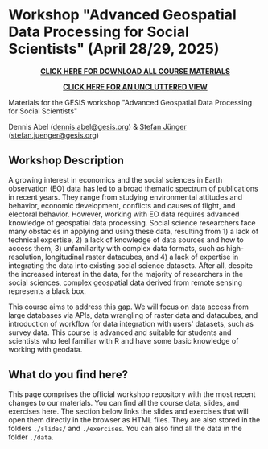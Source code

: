 # Workshop "Advanced Geospatial Data Processing for Social Scientists" (April 28/29, 2025)

<p align=center>   
<a href="https://github.com/denabel/advanced_geospatial"><b>CLICK HERE FOR DOWNLOAD ALL COURSE MATERIALS</b></a> 
</p>

<p align=center>   
<a href="https://github.com/denabel/advanced_geospatial"><b>CLICK HERE FOR AN UNCLUTTERED VIEW</b></a> 
</p>

Materials for the GESIS workshop "Advanced Geospatial Data Processing for Social Scientists" 

Dennis Abel (dennis.abel@gesis.org) & [Stefan Jünger](https://stefanjuenger.github.io) (stefan.juenger@gesis.org)

## Workshop Description
A growing interest in economics and the social sciences in Earth observation (EO) 
data has led to a broad thematic spectrum of publications in recent years. 
They range from studying environmental attitudes and behavior, 
economic development, conflicts and causes of flight, and electoral behavior. 
However, working with EO data requires advanced knowledge of geospatial data 
processing. Social science researchers face many obstacles in applying and using 
these data, resulting from 1) a lack of technical expertise, 2) a lack of knowledge 
of data sources and how to access them, 3) unfamiliarity with complex data formats, 
such as high-resolution, longitudinal raster datacubes, and 4) a lack of expertise 
in integrating the data into existing social science datasets. After all, despite 
the increased interest in the data, for the majority of researchers in the social 
sciences, complex geospatial data derived from remote sensing represents a black box.
 
This course aims to address this gap. We will focus on data access from large 
databases via APIs, data wrangling of raster data and datacubes, and introduction 
of workflow for data integration with users' datasets, such as survey data. This 
course is advanced and suitable for students and scientists who feel familiar 
with R and have some basic knowledge of working with geodata. 

## What do you find here?
This page comprises the official workshop repository with the most recent changes 
to our materials. You can find all the course data, slides, and exercises here. 
The section below links the slides and exercises that will open them directly in 
the browser as HTML files. They are also stored in the folders `./slides/` and 
`./exercises`. You can also find all the data in the folder `./data`.
